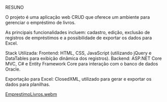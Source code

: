 RESUNO

O projeto é uma aplicação web CRUD que oferece um ambiente para gerenciar o empréstimo de livros.

As principais funcionalidades incluem: cadastro, edição, exclusão de registros de empréstimos e a possibilidade de exportar os dados para Excel.

Stack Utilizada:
Frontend: HTML, CSS, JavaScript (utilizando jQuery e DataTables para exibição dinâmica dos registros).
Backend: ASP.NET Core MVC, C# e Entity Framework Core para interação com o banco de dados Oracle.

Exportação para Excel: ClosedXML, utilizado para gerar e exportar os dados para planilhas.

[EmprestimoLivros.webm](https://github.com/user-attachments/assets/804949bf-f2cc-4182-abc9-f7d363feab5c)
